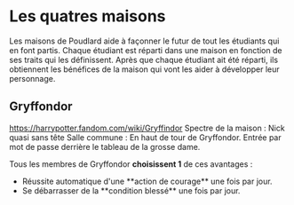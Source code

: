 # Les quatres maisons

Les maisons de Poudlard aide à façonner le futur de tout les étudiants qui en font partis. Chaque étudiant est réparti dans une maison en fonction de ses traits qui les définissent. Après que chaque étudiant ait été réparti, ils obtiennent les bénéfices de la maison qui vont les aider à développer leur personnage.

## Gryffondor

https://harrypotter.fandom.com/wiki/Gryffindor
Spectre de la maison : Nick quasi sans tête
Salle commune : En haut de tour de Gryffondor.
Entrée par mot de passe derrière le tableau de la grosse dame.

Tous les membres de Gryffondor **choisissent 1** de ces avantages :

<ul>
    <li>Réussite automatique d'une **action de courage** une fois par jour.</li>
    <li>Se débarrasser de la **condition blessé** une fois par jour.</li>
</ul>